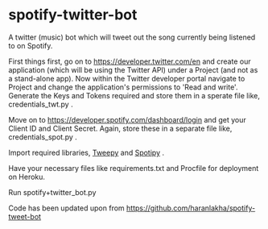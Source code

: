 # spotify-twitter-bot
A twitter (music) bot which will tweet out the song currently being listened to on Spotify.

First things first, go on to https://developer.twitter.com/en and create our application (which will be using the Twitter API) under a Project (and not as a stand-alone app). Now within the Twitter developer portal navigate to Project and change the application's permissions to 'Read and write'. Generate the Keys and Tokens required and store them in a sperate file like, credentials_twt.py .

Move on to https://developer.spotify.com/dashboard/login and get your Client ID and Client Secret. Again, store these in a separate file like, credentials_spot.py .

Import required libraries, [Tweepy](https://www.tweepy.org/) and [Spotipy](https://spotipy.readthedocs.io/en/latest/#installation) .

Have your necessary files like requirements.txt and Procfile for deployment on Heroku.

Run spotify+twitter_bot.py

Code has been updated upon from https://github.com/haranlakha/spotify-tweet-bot

